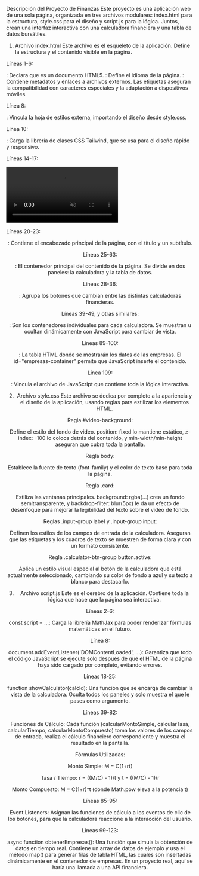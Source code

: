 Descripción del Proyecto de Finanzas
Este proyecto es una aplicación web de una sola página, organizada en tres archivos modulares: index.html para la estructura, style.css para el diseño y script.js para la lógica. Juntos, crean una interfaz interactiva con una calculadora financiera y una tabla de datos bursátiles.

1. Archivo index.html
Este archivo es el esqueleto de la aplicación. Define la estructura y el contenido visible en la página.

Líneas 1-6:

<!DOCTYPE html>: Declara que es un documento HTML5.

<html lang="es">: Define el idioma de la página.

<head>: Contiene metadatos y enlaces a archivos externos. Las etiquetas <meta> aseguran la compatibilidad con caracteres especiales y la adaptación a dispositivos móviles.

Línea 8:

<link rel="stylesheet" href="style.css">: Vincula la hoja de estilos externa, importando el diseño desde style.css.

Línea 10:

<script src="https://cdn.tailwindcss.com"></script>: Carga la librería de clases CSS Tailwind, que se usa para el diseño rápido y responsivo.

Líneas 14-17:

<video autoplay muted loop id="video-background">: Crea el fondo de video de la página. La etiqueta <source> especifica la ruta del video (img/fondo.mp4).

Líneas 20-23:

<header>: Contiene el encabezado principal de la página, con el título y un subtítulo.

Líneas 25-63:

<main>: El contenedor principal del contenido de la página. Se divide en dos paneles: la calculadora y la tabla de datos.

Líneas 28-36:

<div class="calculator-btn-group">: Agrupa los botones que cambian entre las distintas calculadoras financieras.

Líneas 39-49, y otras similares:

<div id="...">: Son los contenedores individuales para cada calculadora. Se muestran u ocultan dinámicamente con JavaScript para cambiar de vista.

Líneas 89-100:

<table>: La tabla HTML donde se mostrarán los datos de las empresas. El id="empresas-container" permite que JavaScript inserte el contenido.

Línea 109:

<script src="script.js"></script>: Vincula el archivo de JavaScript que contiene toda la lógica interactiva.

2. Archivo style.css
Este archivo se dedica por completo a la apariencia y el diseño de la aplicación, usando reglas para estilizar los elementos HTML.

Regla #video-background:

Define el estilo del fondo de video. position: fixed lo mantiene estático, z-index: -100 lo coloca detrás del contenido, y min-width/min-height aseguran que cubra toda la pantalla.

Regla body:

Establece la fuente de texto (font-family) y el color de texto base para toda la página.

Regla .card:

Estiliza las ventanas principales. background: rgba(...) crea un fondo semitransparente, y backdrop-filter: blur(5px) le da un efecto de desenfoque para mejorar la legibilidad del texto sobre el video de fondo.

Reglas .input-group label y .input-group input:

Definen los estilos de los campos de entrada de la calculadora. Aseguran que las etiquetas y los cuadros de texto se muestren de forma clara y con un formato consistente.

Regla .calculator-btn-group button.active:

Aplica un estilo visual especial al botón de la calculadora que está actualmente seleccionado, cambiando su color de fondo a azul y su texto a blanco para destacarlo.

3. Archivo script.js
Este es el cerebro de la aplicación. Contiene toda la lógica que hace que la página sea interactiva.

Líneas 2-6:

const script = ...: Carga la librería MathJax para poder renderizar fórmulas matemáticas en el futuro.

Línea 8:

document.addEventListener('DOMContentLoaded', ...): Garantiza que todo el código JavaScript se ejecute solo después de que el HTML de la página haya sido cargado por completo, evitando errores.

Líneas 18-25:

function showCalculator(calcId): Una función que se encarga de cambiar la vista de la calculadora. Oculta todos los paneles y solo muestra el que le pases como argumento.

Líneas 39-82:

Funciones de Cálculo: Cada función (calcularMontoSimple, calcularTasa, calcularTiempo, calcularMontoCompuesto) toma los valores de los campos de entrada, realiza el cálculo financiero correspondiente y muestra el resultado en la pantalla.

Fórmulas Utilizadas:

Monto Simple: M = C(1+rt)

Tasa / Tiempo: r = ((M/C) - 1)/t y t = ((M/C) - 1)/r

Monto Compuesto: M = C(1+r)^t (donde Math.pow eleva a la potencia t)

Líneas 85-95:

Event Listeners: Asignan las funciones de cálculo a los eventos de clic de los botones, para que la calculadora reaccione a la interacción del usuario.

Líneas 99-123:

async function obtenerEmpresas(): Una función que simula la obtención de datos en tiempo real. Contiene un array de datos de ejemplo y usa el método map() para generar filas de tabla HTML, las cuales son insertadas dinámicamente en el contenedor de empresas. En un proyecto real, aquí se haría una llamada a una API financiera.
